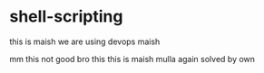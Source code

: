# shell-scripting
this is maish 
we are using devops
maish

mm
this not good bro
this
this is maish mulla again solved by own 